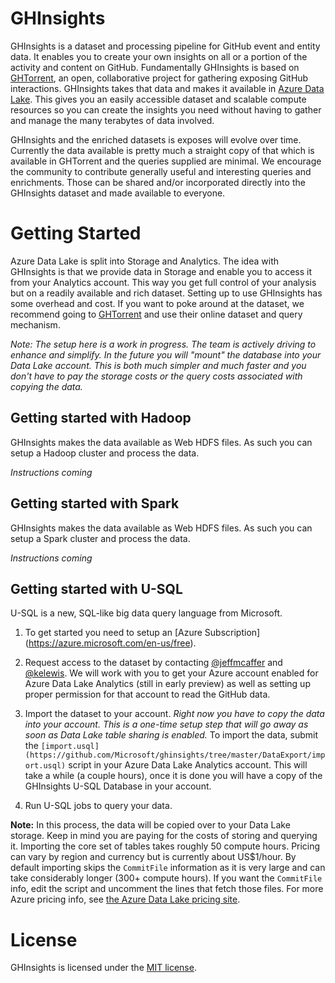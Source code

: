 # GHInsights
GHInsights is a dataset and processing pipeline for GitHub event and entity data. It enables you to create your own insights on all or a portion of the activity and content on GitHub.  Fundamentally GHInsights is based on [GHTorrent](http://ghtorrent.org), an open, collaborative project for gathering exposing GitHub interactions.  GHInsights takes that data and makes it available in [Azure Data Lake](https://azure.microsoft.com/en-us/solutions/data-lake/).  This gives you an easily accessible dataset and scalable compute resources so you can create the insights you need without having to gather and manage the many terabytes of data involved. 

GHInsights and the enriched datasets is exposes will evolve over time.  Currently the data available is pretty much a straight copy of that which is available in GHTorrent and the queries supplied are minimal.  We encourage the community to contribute generally useful and interesting queries and enrichments.  Those can be shared and/or incorporated directly into the GHInsights dataset and made available to everyone.

# Getting Started
Azure Data Lake is split into Storage and Analytics.  The idea with GHInsights is that we provide data in Storage and enable you to access it from your Analytics account.  This way you get full control of your analysis but on a readily available and rich dataset.  Setting up to use GHInsights has some overhead and cost.  If you want to poke around at the dataset, we recommend going to [GHTorrent](http://ghtorrent.org) and use their online dataset and query mechanism.  

*Note:  The setup here is a work in progress.  The team is actively driving to enhance and simplify.  In the future you will "mount" the database into your Data Lake account. This is both much simpler and much faster and you don't have to pay the storage costs or the query costs associated with copying the data.*

## Getting started with Hadoop
GHInsights makes the data available as Web HDFS files.  As such you can setup a Hadoop cluster and process the data.  

*Instructions coming*

## Getting started with Spark
GHInsights makes the data available as Web HDFS files.  As such you can setup a Spark cluster and process the data.  

*Instructions coming*

## Getting started with U-SQL
U-SQL is a new, SQL-like big data query language from Microsoft.

1. To get started you need to setup an [Azure Subscription] (https://azure.microsoft.com/en-us/free).

1. Request access to the dataset by contacting [@jeffmcaffer](mailto:jmcaffer@microsoft.com) and [@kelewis](mailto:kelewis@microsoft.com). We will work with you to get your Azure account enabled for Azure Data Lake Analytics (still in early preview) as well as setting up proper permission for that account to read the GitHub data.

1. Import the dataset to your account.  *Right now you have to copy the data into your account.  This is a one-time setup step that will go away as soon as Data Lake table sharing is enabled.*  To import the data, submit the `[import.usql] (https://github.com/Microsoft/ghinsights/tree/master/DataExport/import.usql)` script in your Azure Data Lake Analytics account.  This will take a while (a couple hours), once it is done you will have a copy of the GHInsights U-SQL Database in your account.

1. Run U-SQL jobs to query your data.

**Note:** In this process, the data will be copied over to your Data Lake storage. Keep in mind you are paying for the costs of storing and querying it.  Importing the core set of tables takes roughly 50 compute hours.  Pricing can vary by region and currency but is currently about US$1/hour.  By default importing skips the `CommitFile` information as it is very large and can take considerably longer (300+ compute hours).  If you want the `CommitFile` info, edit the script and uncomment the lines that fetch those files. For more Azure pricing info, see [the Azure Data Lake pricing site](https://azure.microsoft.com/en-us/pricing/details/data-lake-analytics/).


# License

GHInsights is licensed under the [MIT license](LICENSE).
